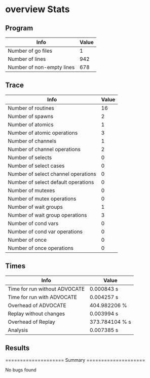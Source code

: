 # overview Stats

## Program
| Info | Value |
| - | - |
| Number of go files | 1 |
| Number of lines | 942 |
| Number of non-empty lines | 678 |


## Trace
| Info | Value |
| - | - |
| Number of routines | 16 |
| Number of spawns | 2 |
| Number of atomics | 1 |
| Number of atomic operations | 3 |
| Number of channels | 1 |
| Number of channel operations | 2 |
| Number of selects | 0 |
| Number of select cases | 0 |
| Number of select channel operations | 0 |
| Number of select default operations | 0 |
| Number of mutexes | 0 |
| Number of mutex operations | 0 |
| Number of wait groups | 1 |
| Number of wait group operations | 3 |
| Number of cond vars | 0 |
| Number of cond var operations | 0 |
| Number of once | 0| 
| Number of once operations | 0 |


## Times
| Info | Value |
| - | - |
| Time for run without ADVOCATE | 0.000843 s |
| Time for run with ADVOCATE | 0.004257 s |
| Overhead of ADVOCATE | 404.982206 % |
| Replay without changes | 0.003994 s |
| Overhead of Replay | 373.784104 % s |
| Analysis | 0.007385 s |


## Results
==================== Summary ====================

No bugs found
